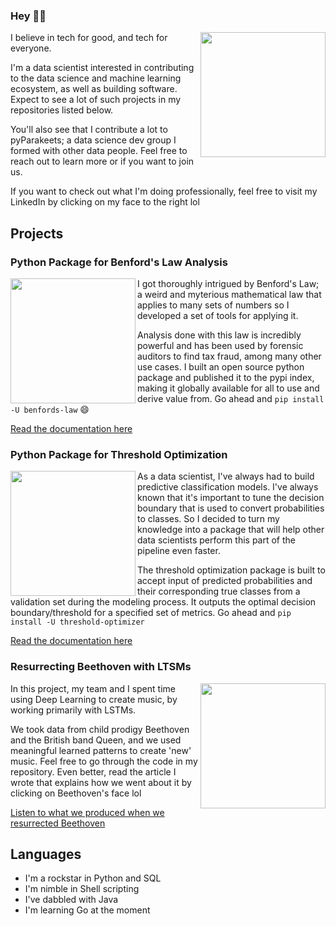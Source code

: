 <!-- [![Header](https://raw.githubusercontent.com/mawuliadjei/mawuliadjei/main/assets/memoji.jpeg "Header")](https://github.com/mawuliadjei/mawuliadjei)-->

### Hey ✌🏻

<p>
  <a href="https://www.linkedin.com/in/mawuliadjei/"><img width="200" align='right' src="https://media-exp1.licdn.com/dms/image/C5603AQF4yx_qwcTzsw/profile-displayphoto-shrink_800_800/0/1612102174026?e=1619049600&v=beta&t=yYkhEPBMw5dbfUIM06pEoxGKs0LIUvuUEJCou2dho24"></a>
</p>

I believe in tech for good, and tech for everyone.

I'm a data scientist interested in contributing to the data science and machine learning ecosystem, as well as building software. Expect to see a lot of such projects in my repositories listed below.

You'll also see that I contribute a lot to pyParakeets; a data science dev group I formed with other data people. Feel free to reach out to learn more or if you want to join us.

If you want to check out what I'm doing professionally, feel free to visit my LinkedIn by clicking on my face to the right lol


## Projects

### Python Package for Benford's Law Analysis
<p>
  <a href="https://pypi.org/project/benfords-law/"><img width="200" align='left' src="https://warehouse-camo.ingress.cmh1.psfhosted.org/4977c522ac7cf3f4e00017da8f9a98232b3f2daa/68747470733a2f2f7261772e67697468756275736572636f6e74656e742e636f6d2f6d6177756c6961646a65692f62656e666f7264735f6c61772f6d61696e2f696d616765732f706f70756c6174696f6e735f62656e666f7264735f6c61772e706e67"></a>
</p>
I got thoroughly intrigued by Benford's Law; a weird and myterious mathematical law that applies to many sets of numbers so I developed a set of tools for applying it.

Analysis done with this law is incredibly powerful and has been used by forensic auditors to find tax fraud, among many other use cases. I built an open source python package and published it to the pypi index, making it globally available for all to use and derive value from. Go ahead and ```pip install -U benfords-law``` 😄

<a href="https://benfords-law.readthedocs.io">Read the documentation here</a>

### Python Package for Threshold Optimization
<p>
  <a href="https://pypi.org/project/benfords-law/"><img width="200" align='left' src="https://warehouse-camo.ingress.cmh1.psfhosted.org/4977c522ac7cf3f4e00017da8f9a98232b3f2daa/68747470733a2f2f7261772e67697468756275736572636f6e74656e742e636f6d2f6d6177756c6961646a65692f62656e666f7264735f6c61772f6d61696e2f696d616765732f706f70756c6174696f6e735f62656e666f7264735f6c61772e706e67"></a>
</p>
As a data scientist, I've always had to build predictive classification models. I've always known that it's important to tune the decision boundary that is used to convert probabilities to classes. So I decided to turn my knowledge into a package that will help other data scientists perform this part of the pipeline even faster.

The threshold optimization package is built to accept input of predicted probabilities and their corresponding true classes from a validation set during the modeling process. It outputs the optimal decision boundary/threshold for a specified set of metrics. Go ahead and ```pip install -U threshold-optimizer```

<a href="https://threshold-optimizer.readthedocs.io/en/latest/intro.html">Read the documentation here</a>

### Resurrecting Beethoven with LTSMs
<p>
  <a href="https://www.linkedin.com/pulse/we-resurrected-beethoven-data-science-heres-how-mawuli-adjei/"><img width="200" align='right' src="https://media-exp1.licdn.com/dms/image/C5112AQG8Cv-gpC23bA/article-cover_image-shrink_423_752/0/1555237226409?e=1622073600&v=beta&t=CU0yKtzxFO9al7cja7kwa7MjIfm-DWCqJ3SkDaB_mDg"></a>
</p>
In this project, my team and I spent time using Deep Learning to create music, by working primarily with LSTMs.

We took data from child prodigy Beethoven and the British band Queen, and we used meaningful learned patterns to create 'new' music. Feel free to go through the code in my repository. Even better, read the article I wrote that explains how we went about it by clicking on Beethoven's face lol

<a href="https://soundcloud.com/mawuli-adjei-893458814/beethoven2_made_with_neural_ne">Listen to what we produced when we resurrected Beethoven</a>

## Languages

- I'm a rockstar in Python and SQL
- I'm nimble in Shell scripting
- I've dabbled with Java
- I'm learning Go at the moment



<!--
**mawuliadjei/mawuliadjei** is a ✨ _special_ ✨ repository because its `README.md` (this file) appears on your GitHub profile.

Here are some ideas to get you started:

- 🔭 I’m currently working on ...
- 🌱 I’m currently learning ...
- 👯 I’m looking to collaborate on ...
- 🤔 I’m looking for help with ...
- 💬 Ask me about ...
- 📫 How to reach me: ...
- 😄 Pronouns: ...
- ⚡ Fun fact: ...
-->
